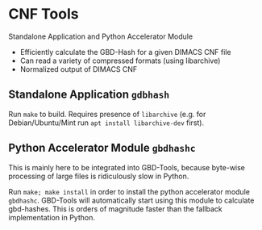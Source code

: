 # CNF Tools

Standalone Application and Python Accelerator Module

* Efficiently calculate the GBD-Hash for a given DIMACS CNF file
* Can read a variety of compressed formats (using libarchive)
* Normalized output of DIMACS CNF 

## Standalone Application `gdbhash`

Run `make` to build. Requires presence of `libarchive` (e.g. for Debian/Ubuntu/Mint run `apt install libarchive-dev` first). 

## Python Accelerator Module `gbdhashc`

This is mainly here to be integrated into GBD-Tools, because byte-wise processing of large files is ridiculously slow in Python. 

Run `make; make install` in order to install the python accelerator module `gbdhashc`. 
GBD-Tools will automatically start using this module to calculate gbd-hashes. 
This is orders of magnitude faster than the fallback implementation in Python. 
